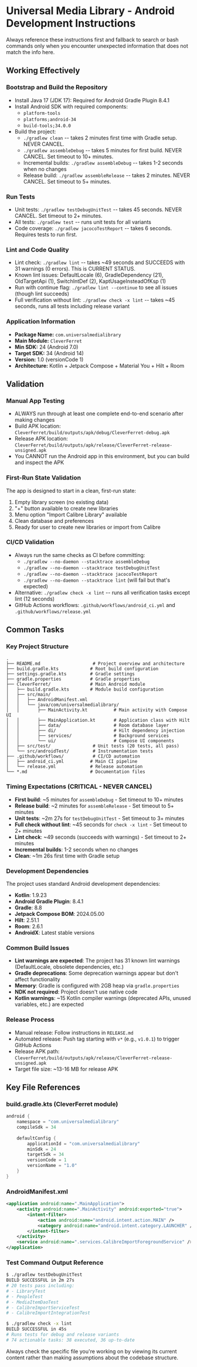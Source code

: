 # Universal Media Library - Android Development Instructions

Always reference these instructions first and fallback to search or bash commands only when you encounter unexpected information that does not match the info here.

## Working Effectively

### Bootstrap and Build the Repository
- Install Java 17 (JDK 17): Required for Android Gradle Plugin 8.4.1
- Install Android SDK with required components:
  - `platform-tools`
  - `platforms;android-34` 
  - `build-tools;34.0.0`
- Build the project:
  - `./gradlew clean` -- takes 2 minutes first time with Gradle setup. NEVER CANCEL.
  - `./gradlew assembleDebug` -- takes 5 minutes for first build. NEVER CANCEL. Set timeout to 10+ minutes.
  - Incremental builds: `./gradlew assembleDebug` -- takes 1-2 seconds when no changes
  - Release build: `./gradlew assembleRelease` -- takes 2 minutes. NEVER CANCEL. Set timeout to 5+ minutes.

### Run Tests
- Unit tests: `./gradlew testDebugUnitTest` -- takes 45 seconds. NEVER CANCEL. Set timeout to 2+ minutes.
- All tests: `./gradlew test` -- runs unit tests for all variants
- Code coverage: `./gradlew jacocoTestReport` -- takes 6 seconds. Requires tests to run first.

### Lint and Code Quality  
- Lint check: `./gradlew lint` -- takes ~49 seconds and SUCCEEDS with 31 warnings (0 errors). This is CURRENT STATUS.
- Known lint issues: DefaultLocale (6), GradleDependency (21), OldTargetApi (1), SwitchIntDef (2), KaptUsageInsteadOfKsp (1)
- Run with continue flag: `./gradlew lint --continue` to see all issues (though lint succeeds)
- Full verification without lint: `./gradlew check -x lint` -- takes ~45 seconds, runs all tests including release variant

### Application Information
- **Package Name:** `com.universalmedialibrary`
- **Main Module:** `CleverFerret`
- **Min SDK:** 24 (Android 7.0)
- **Target SDK:** 34 (Android 14)  
- **Version:** 1.0 (versionCode 1)
- **Architecture:** Kotlin + Jetpack Compose + Material You + Hilt + Room

## Validation

### Manual App Testing
- ALWAYS run through at least one complete end-to-end scenario after making changes
- Build APK location: `CleverFerret/build/outputs/apk/debug/CleverFerret-debug.apk`
- Release APK location: `CleverFerret/build/outputs/apk/release/CleverFerret-release-unsigned.apk`
- You CANNOT run the Android app in this environment, but you can build and inspect the APK

### First-Run State Validation
The app is designed to start in a clean, first-run state:
1. Empty library screen (no existing data)
2. "+" button available to create new libraries
3. Menu option "Import Calibre Library" available  
4. Clean database and preferences
5. Ready for user to create new libraries or import from Calibre

### CI/CD Validation
- Always run the same checks as CI before committing:
  - `./gradlew --no-daemon --stacktrace assembleDebug`
  - `./gradlew --no-daemon --stacktrace testDebugUnitTest` 
  - `./gradlew --no-daemon --stacktrace jacocoTestReport`
  - `./gradlew --no-daemon --stacktrace lint` (will fail but that's expected)
- Alternative: `./gradlew check -x lint` -- runs all verification tasks except lint (12 seconds)
- GitHub Actions workflows: `.github/workflows/android_ci.yml` and `.github/workflows/release.yml`

## Common Tasks

### Key Project Structure
```
.
├── README.md                    # Project overview and architecture
├── build.gradle.kts            # Root build configuration  
├── settings.gradle.kts         # Gradle settings
├── gradle.properties           # Gradle properties
├── CleverFerret/               # Main Android module
│   ├── build.gradle.kts        # Module build configuration
│   ├── src/main/
│   │   ├── AndroidManifest.xml
│   │   └── java/com/universalmedialibrary/
│   │       ├── MainActivity.kt          # Main activity with Compose UI
│   │       ├── MainApplication.kt       # Application class with Hilt
│   │       ├── data/                    # Room database layer  
│   │       ├── di/                      # Hilt dependency injection
│   │       ├── services/                # Background services
│   │       └── ui/                      # Compose UI components
│   ├── src/test/                # Unit tests (20 tests, all pass)
│   └── src/androidTest/         # Instrumentation tests
├── .github/workflows/           # CI/CD automation
│   ├── android_ci.yml          # Main CI pipeline
│   └── release.yml             # Release automation
└── *.md                        # Documentation files
```

### Timing Expectations (CRITICAL - NEVER CANCEL)
- **First build**: ~5 minutes for `assembleDebug` - Set timeout to 10+ minutes
- **Release build**: ~2 minutes for `assembleRelease` - Set timeout to 5+ minutes  
- **Unit tests**: ~2m 27s for `testDebugUnitTest` - Set timeout to 3+ minutes
- **Full check without lint**: ~45 seconds for `check -x lint` - Set timeout to 2+ minutes
- **Lint check**: ~49 seconds (succeeds with warnings) - Set timeout to 2+ minutes
- **Incremental builds**: 1-2 seconds when no changes
- **Clean**: ~1m 26s first time with Gradle setup

### Development Dependencies
The project uses standard Android development dependencies:
- **Kotlin**: 1.9.23
- **Android Gradle Plugin**: 8.4.1  
- **Gradle**: 8.8
- **Jetpack Compose BOM**: 2024.05.00
- **Hilt**: 2.51.1
- **Room**: 2.6.1
- **AndroidX**: Latest stable versions

### Common Build Issues
- **Lint warnings are expected**: The project has 31 known lint warnings (DefaultLocale, obsolete dependencies, etc.)
- **Gradle deprecations**: Some deprecation warnings appear but don't affect functionality
- **Memory**: Gradle is configured with 2GB heap via `gradle.properties`
- **NDK not required**: Project doesn't use native code
- **Kotlin warnings**: ~15 Kotlin compiler warnings (deprecated APIs, unused variables, etc.) are expected

### Release Process
- Manual release: Follow instructions in `RELEASE.md`
- Automated release: Push tag starting with `v*` (e.g., `v1.0.1`) to trigger GitHub Actions
- Release APK path: `CleverFerret/build/outputs/apk/release/CleverFerret-release-unsigned.apk`
- Target file size: ~13-16 MB for release APK

## Key File References

### build.gradle.kts (CleverFerret module)
```kotlin
android {
    namespace = "com.universalmedialibrary"
    compileSdk = 34
    
    defaultConfig {
        applicationId = "com.universalmedialibrary"
        minSdk = 24
        targetSdk = 34
        versionCode = 1
        versionName = "1.0"
    }
}
```

### AndroidManifest.xml
```xml
<application android:name=".MainApplication">
    <activity android:name=".MainActivity" android:exported="true">
        <intent-filter>
            <action android:name="android.intent.action.MAIN" />
            <category android:name="android.intent.category.LAUNCHER" />
        </intent-filter>
    </activity>
    <service android:name=".services.CalibreImportForegroundService" />
</application>
```

### Test Command Output Reference
```bash
$ ./gradlew testDebugUnitTest
BUILD SUCCESSFUL in 2m 27s
# 20 tests pass including:
# - LibraryTest
# - PeopleTest  
# - MediaItemDaoTest
# - CalibreImportServiceTest
# - CalibreImportIntegrationTest

$ ./gradlew check -x lint
BUILD SUCCESSFUL in 45s
# Runs tests for debug and release variants
# 74 actionable tasks: 38 executed, 36 up-to-date
```

Always check the specific file you're working on by viewing its current content rather than making assumptions about the codebase structure.